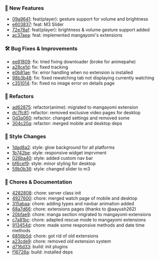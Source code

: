 

### 🎉 New Features
* [09a9641](https://github.com/RyanYuuki/AnymeX/commit/09a9641): feat(player): gesture support for volume and brightness
* [e603837](https://github.com/RyanYuuki/AnymeX/commit/e603837): feat: M3 Slider
* [72e78af](https://github.com/RyanYuuki/AnymeX/commit/72e78af): feat(player): brightness & volume gesture support added
* [ac37aea](https://github.com/RyanYuuki/AnymeX/commit/ac37aea): feat: implemented mangayomi's extensions

### 🛠️ Bug Fixes & Improvements
* [ee81809](https://github.com/RyanYuuki/AnymeX/commit/ee81809): fix: tried fixing downloader (broke for animepahe)
* [a28ce1d](https://github.com/RyanYuuki/AnymeX/commit/a28ce1d): fix: fixed tracking
* [e0b81ae](https://github.com/RyanYuuki/AnymeX/commit/e0b81ae): fix: error handling when no extension is installed
* [98b3b48](https://github.com/RyanYuuki/AnymeX/commit/98b3b48): fix: fixed rewatching tab not displaying currently watching
* [c351014](https://github.com/RyanYuuki/AnymeX/commit/c351014): fix: fixed no image error on details page

### 🔧 Refactors
* [ad62875](https://github.com/RyanYuuki/AnymeX/commit/ad62875): refactor(anime): migrated to mangayomi extension
* [dc7fc81](https://github.com/RyanYuuki/AnymeX/commit/dc7fc81): refactor: removed exclusive video pages for desktop
* [0d3a060](https://github.com/RyanYuuki/AnymeX/commit/0d3a060): refactor: changed settings and removed some
* [304c20a](https://github.com/RyanYuuki/AnymeX/commit/304c20a): refactor: merged mobile and desktop deps

### 🎨 Style Changes
* [1dad8a2](https://github.com/RyanYuuki/AnymeX/commit/1dad8a2): style: glow background for all platforms
* [1b742be](https://github.com/RyanYuuki/AnymeX/commit/1b742be): style: responsive widget imprvment
* [026ba40](https://github.com/RyanYuuki/AnymeX/commit/026ba40): style: added custom nav bar
* [bf6cef9](https://github.com/RyanYuuki/AnymeX/commit/bf6cef9): style: minor styling for desktop
* [59b0b36](https://github.com/RyanYuuki/AnymeX/commit/59b0b36): style: changed slider to m3

### 🧹 Chores & Documentation
* [4282808](https://github.com/RyanYuuki/AnymeX/commit/4282808): chore: server class init
* [4927600](https://github.com/RyanYuuki/AnymeX/commit/4927600): chore: merged watch page of mobile and desktop
* [315abaa](https://github.com/RyanYuuki/AnymeX/commit/315abaa): chore: adding types and navbar animation added
* [68a7d66](https://github.com/RyanYuuki/AnymeX/commit/68a7d66): chore: extensions pages (thanks to @aayush262)
* [20bfae9](https://github.com/RyanYuuki/AnymeX/commit/20bfae9): chore: manga section migrated to mangayomi extensions
* [c7a81bc](https://github.com/RyanYuuki/AnymeX/commit/c7a81bc): chore: adapted rescue mode to mangayomi extensions
* [913454d](https://github.com/RyanYuuki/AnymeX/commit/913454d): chore: made some responsive methods and date time methods
* [6856b5d](https://github.com/RyanYuuki/AnymeX/commit/6856b5d): chore: got rid of old extensions
* [a23cde9](https://github.com/RyanYuuki/AnymeX/commit/a23cde9): chore: removed old extension system
* [d716d33](https://github.com/RyanYuuki/AnymeX/commit/d716d33): build: init plugins
* [f16726a](https://github.com/RyanYuuki/AnymeX/commit/f16726a): build: installed deps

